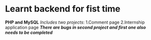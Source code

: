 # Learnt backend for fist time
**PHP and MySQL**
*Includes two projects*:
1.Comment page
2.Internship application page
 ***There are bugs in second project and first one also needs to be completed***

